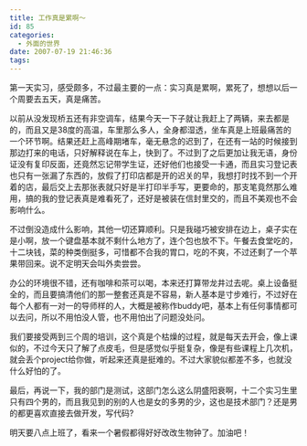 ```yaml
---
title: 工作真是累啊～
id: 85
categories:
  - 外面的世界
date: 2007-07-19 21:46:36
tags:
---
```


第一天实习，感受颇多，不过最主要的一点：实习真是累啊，累死了，想想以后一个周要去五天，真是痛苦。

以前从没发现桥五还有非空调车，结果今天一下子就让我赶上了两辆，来去都是的，而且又是38度的高温，车里那么多人，全身都湿透，坐车真是上班最痛苦的一个环节啊。结果还赶上高峰期堵车，毫无悬念的迟到了，在还有一站的时候接到那边打来的电话，只好解释说在车上，快到了。不过到了之后更加让我无语，身份证没有复印反面，还竟然忘记带学生证，还好他们也接受一卡通，而且实习登记表也只有一张漏了东西的，放假了打印店都是开的迟关的早，我想打时找不到一个开着的店，最后交上去那张表就只好是半打印半手写，更要命的，那支笔竟然那么难用，搞的我的登记表真是难看死了，还好是被装在信封里交的，而且不美观也不会影响什么。

不过倒没造成什么影响，其他一切还算顺利。只是我碰巧被安排在边上，桌子实在是小啊，放一个键盘基本就不剩什么地方了，连个包也放不下。午餐去食堂吃的，十二块钱，菜的种类倒挺多，可惜都不合我的胃口，吃的不爽，不过还剩了一个苹果带回来。说不定明天会叫外卖尝尝。

办公的环境很不错，还有咖啡和茶可以喝，本来还打算带龙井过去呢。桌上设备挺全的，而且要搞清他们的那一整套还真是不容易，新人基本是寸步难行，不过好在每个人都有一对一的导师样的人，大概是被称作buddy吧，基本上有任何事情都可以去问，所以不用怕没人管，也不用怕出了问题没处问。

我们要接受两到三个周的培训，这个真是个枯燥的过程，就是每天去开会，像上课似的，不过今天只了解了点皮毛，但是感觉似乎挺复杂，像是有些课程上几次机，就会丢个project给你做，听起来还真是挺难的。不过大家貌似都差不多，也就没什么好怕的了。

最后，再说一下，我的部门是测试，这部门怎么这么阴盛阳衰啊，十二个实习生里只有四个男的，而且我见到的别的人也是女的多男的少，这也是技术部门？还是男的都更喜欢直接去做开发，写代码?

明天要八点上班了，看来一个暑假都得好好改改生物钟了。加油吧！
